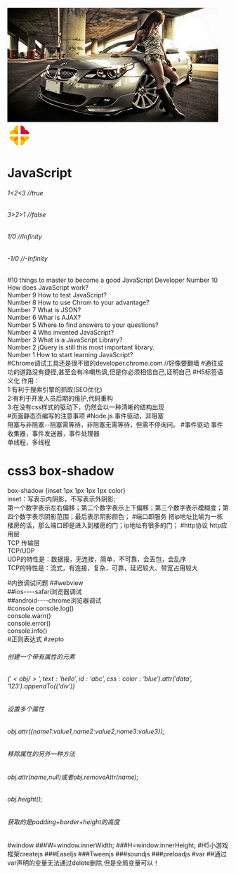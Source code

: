 ![img](https://github.com/studendzhoujun/abc/blob/master/src/images/3.jpg)<br/>
![img](https://github.com/studendzhoujun/abc/blob/master/src/images/loading-1.gif)
# JavaScript
###### 1<2<3 //true
###### 3>2>1 //false
###### 1/0   //Infinity
###### -1/0  //-Infinity
#10 things to master to become a good JavaScript Developer
Number 10 How does JavaScript work?<br/>
Number 9 How to test JavaScript?<br/>
Number 8 How to use Chrom to your advantage?<br/>
Number 7 What is JSON?<br/>
Number 6 Whar is AJAX?<br/>
Number 5 Where to find answers to your questions?<br/>
Number 4 Who invented JavaScript?<br/>
Number 3 What is a JavaScript Library?<br/>
Number 2 jQuery is still this most important library.<br/>
Number 1 How to start learning JavaScript?<br/>
#Chrome调试工具还是很不错的developer.chrome.com
//好像要翻墙
#通往成功的道路没有捷径,甚至会有冷嘲热讽,但是你必须相信自己,证明自己
#H5标签语义化
作用：<br/>
1:有利于搜索引擎的抓取(SEO优化)<br/>
2:有利于开发人员后期的维护,代码重构<br/>
3:在没有css样式的驱动下，仍然会以一种清晰的结构出现<br/>
#页面静态页编写的注意事项
#Node.js
事件驱动，非阻塞<br/>
阻塞与非阻塞--阻塞需等待，非阻塞无需等待，但需不停询问。
#事件驱动
事件收集器，事件发送器，事件处理器<br/>
单线程，多线程
# css3 box-shadow
box-shadow {inset 1px 1px 1px 1px color}<br/>
inset：写表示内阴影，不写表示外阴影;<br/>
第一个数字表示左右偏移；第二个数字表示上下偏移；第三个数字表示模糊度；第四个数字表示阴影范围；最后表示阴影颜色；
#端口即服务
把ip地址比喻为一栋楼房的话，那么端口即是进入到楼房的门；ip地址有很多的门；
#http协议
http应用层<br/>
TCP 传输层<br/>
TCP/UDP<br/>
UDP的特性是：数据报，无连接，简单，不可靠，会丢包，会乱序<br/>
TCP的特性是：流式，有连接，复杂，可靠，延迟较大、带宽占用较大<br/>

#内嵌调试问题
##webview<br/>
##ios----safari浏览器调试<br/>
##android----chrome浏览器调试<br/>
#console
console.log()<br/>
console.warn()<br/>
console.error()<br/>
console.info()<br/>
#正则表达式
#zepto
###### 创建一个带有属性的元素
###### $('<obj/>',{text:'hello',id:'abc',css:{color:'blue'}}).attr('data','123').appendTo($('div'))
###### 设置多个属性
###### obj.attr({name1:value1,name2:value2,name3:value3});
###### 移除属性的另外一种方法
###### obj.attr(name,null)或者obj.removeAttr(name);
###### obj.height();
###### 获取的是padding+border+height的高度
#window
###W=window.innerWidth;
###H=window.innerHeight;
#H5小游戏框架createjs
###Easeljs
###Tweenjs
###soundjs
###preloadjs
#var
##通过var声明的变量无法通过delete删除,但是全局变量可以！
